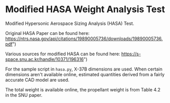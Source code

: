 # Modified HASA Weight Analysis Test

Modified Hypersonic Aerospace Sizing Analysis (HASA) Test.

Original HASA Paper can be found here: https://ntrs.nasa.gov/api/citations/19890005736/downloads/19890005736.pdf")

Various sources for modified HASA can be found here: https://s-space.snu.ac.kr/handle/10371/196316")

For the sample script in `hasa.py`, X-37B dimensions are used. When certain dimensions aren't available online, estimated quantities derived from a fairly accurate CAD model are used.

The total weight is available online, the propellant weight is from Table 4.2 in the SNU paper.